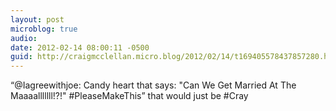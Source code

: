 ```yaml
---
layout: post
microblog: true
audio: 
date: 2012-02-14 08:00:11 -0500
guid: http://craigmcclellan.micro.blog/2012/02/14/t169405578437857280.html
---
```

“@Iagreewithjoe: Candy heart that says: "Can We Get Married At The Maaaalllllll!?!"   #PleaseMakeThis” that would just be #Cray
